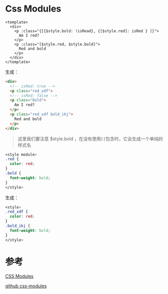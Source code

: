 # Css Modules

```vue
<template>
  <div>
    <p :class="{[{$style.bold: !isRead}, {[$style.red]: isRed } ]}">
      Am I red?
    </p>
    <p :class="[$style.red, $style.bold]">
      Red and bold
    </p>
  </div>
</template>
```

生成：

```html
<div>
  <!-- isRed: true -->
  <p class="red_xdf">
  <!-- isRed: false -->
  <p class="bold">
    Am I red?
  </p>
  <p class="red_xdf bold_ikj">
    Red and bold
  </p>
</div>
```

> 这里我们要注意 $style.bold ，在没有使用`[]`包含时，它会生成一个单纯的样式名

```css
<style module>
.red {
  color: red;
}
.bold {
  font-weight: bold;
}
</style>
```

生成：

```css
<style>
.red_xdf {
  color: red;
}
.bold_ikj {
  font-weight: bold;
}
</style>
```



# 参考

[CSS Modules]([https://vue-loader.vuejs.org/zh/guide/css-modules.html#%E7%94%A8%E6%B3%95](https://vue-loader.vuejs.org/zh/guide/css-modules.html#用法))  

[github css-modules](https://github.com/css-modules/css-modules)  

